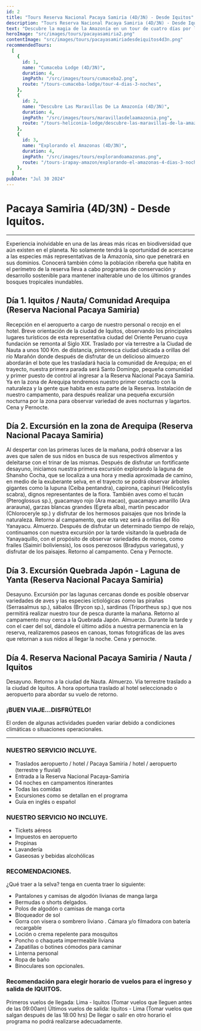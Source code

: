 ```yaml
---
id: 2
title: "Tours Reserva Nacional Pacaya Samiria (4D/3N) - Desde Iquitos"
description: "Tours Reserva Nacional Pacaya Samiria (4D/3N) - Desde Iquitos"
text: "Descubre la magia de la Amazonía en un tour de cuatro días por la Reserva Nacional Pacaya Samiria, donde la aventura y la naturaleza se unen desde Iquitos."
heroImage: "src/images/tours/pacayasamiria2.png"
contentImage: "src/images/tours/pacayasamiriadesdeiquitos4d3n.png"
recommendedTours:
  [
    {
      id: 1,
      name: "Cumaceba Lodge (4D/3N)",
      duration: 4,
      imgPath: "/src/images/tours/cumaceba2.png",
      route: "/tours-cumaceba-lodge/tour-4-dias-3-noches",
    },
    {
      id: 2,
      name: "Descubre Las Maravillas De La Amazonía (4D/3N)",
      duration: 4,
      imgPath: "/src/images/tours/maravillasdelaamazonia.png",
      route: "/tours-heliconia-lodge/descubre-las-maravillas-de-la-amazonia-4-dias-3-noches",
    },
    {
      id: 3,
      name: "Explorando el Amazonas (4D/3N)",
      duration: 4,
      imgPath: "/src/images/tours/explorandoamazonas.png",
      route: "/tours-irapay-amazon/explorando-el-amazonas-4-dias-3-noches",
    },
  ]
pubDate: "Jul 30 2024"
---
```


# Pacaya Samiria (4D/3N) - Desde Iquitos.

---

Experiencia inolvidable en una de las áreas más ricas en biodiversidad que aún existen en el planeta. No solamente tendrá la oportunidad de acercarse a las especies más representativas de la Amazonía, sino que penetrará en sus dominios. Conocerá también cómo la población ribereña que habita en el perímetro de la reserva lleva a cabo programas de conservación y desarrollo sostenible para mantener inalterable uno de los últimos grandes bosques tropicales inundables.

## Día 1. Iquitos / Nauta/ Comunidad Arequipa (Reserva Nacional Pacaya Samiria)

Recepción en el aeropuerto a cargo de nuestro personal o recojo en el hotel.
Breve orientación de la ciudad de Iquitos, observando los principales lugares turísticos de esta representativa ciudad del Oriente Peruano cuya fundación se remonta al Siglo XIX.
Traslado por vía terrestre a la Ciudad de Nauta a unos 100 Km. de distancia, pintoresca ciudad ubicada a orillas del río Marañón donde después de disfrutar de un delicioso almuerzo abordarán el bote que les trasladará hacia la comunidad de Arequipa; en el trayecto, nuestra primera parada será Santo Domingo, pequeña comunidad y primer puesto de control al ingresar a la Reserva Nacional Pacaya Samiria. Ya en la zona de Arequipa tendremos nuestro primer contacto con la naturaleza y la gente que habita en esta parte de la Reserva. Instalación de nuestro campamento, para después realizar una pequeña excursión nocturna por la zona para observar variedad de aves nocturnas y lagartos. Cena y Pernocte.

## Día 2. Excursión en la zona de Arequipa (Reserva Nacional Pacaya Samiria)

Al despertar con las primeras luces de la mañana, podrá observar a las aves que salen de sus nidos en busca de sus respectivos alimentos y deleitarse con el trinar de las mismas. Después de disfrutar un fortificante desayuno, iniciamos nuestra primera excursión explorando la laguna de Shansho Cocha, que se localiza a una hora y media aproximada de camino, en medio de la exuberante selva, en el trayecto se podrá observar árboles gigantes como la lupuna (Ceiba pentandra), capirona, capinuri (Helicostylis scabra), dignos representantes de la flora. También aves como el tucán (Pteroglossus sp.), guacamayo rojo (Ara macao), guacamayo amarillo (Ara ararauna), garzas blancas grandes (Egreta alba), martín pescador (Chloroceryle sp.) y disfrutar de los hermosos paisajes que nos brinde la naturaleza. Retorno al campamento, que esta vez será a orillas del Río Yanayacu. Almuerzo. Después de disfrutar un determinado tiempo de relajo, continuamos con nuestra excursión por la tarde visitando la quebrada de Yanayaquillo, con el propósito de observar variedades de monos, como frailes (Saimirí boliviensis), los osos perezosos (Bradypus variegatus), y disfrutar de los paisajes. Retorno al campamento. Cena y Pernocte.

## Día 3. Excursión Quebrada Japón - Laguna de Yanta (Reserva Nacional Pacaya Samiria)

Desayuno. Excursión por las lagunas cercanas donde es posible observar variedades de aves y las especies ictiológicas como las pirañas (Serrasalmus sp.), sábalos (Brycon sp.), sardinas (Triportheus sp.) que nos permitirá realizar nuestro tour de pesca durante la mañana. Retorno al campamento muy cerca a la Quebrada Japón. Almuerzo. Durante la tarde y con el caer del sol, dándole el último adiós a nuestra permanencia en la reserva, realizaremos paseos en canoas, tomas fotográficas de las aves que retornan a sus nidos al llegar la noche. Cena y pernocte.

## Día 4. Reserva Nacional Pacaya Samiria / Nauta / Iquitos

Desayuno. Retorno a la ciudad de Nauta. Almuerzo. Vía terrestre traslado a la ciudad de Iquitos. A hora oportuna traslado al hotel seleccionado o aeropuerto para abordar su vuelo de retorno.

### ¡BUEN VIAJE…DISFRÚTELO!

El orden de algunas actividades pueden variar debido a condiciones climáticas o situaciones operacionales.

---

### NUESTRO SERVICIO INCLUYE.

- Traslados aeropuerto / hotel / Pacaya Samiria / hotel / aeropuerto (terrestre y fluvial)
- Entrada a la Reserva Nacional Pacaya-Samiria
- 04 noches en campamentos itinerantes
- Todas las comidas
- Excursiones como se detallan en el programa
- Guía en inglés o español

### NUESTRO SERVICIO NO INCLUYE.

- Tickets aéreos
- Impuestos en aeropuerto
- Propinas
- Lavandería
- Gaseosas y bebidas alcohólicas

### RECOMENDACIONES.

¿Qué traer a la selva? tenga en cuenta traer lo siguiente:

- Pantalones y camisas de algodón livianas de manga larga
- Bermudas o shorts delgados.
- Polos de algodón o camisas de manga corta
- Bloqueador de sol
- Gorra con visera o sombrero liviano
  . Cámara y/o filmadora con batería recargable
- Loción o crema repelente para mosquitos
- Poncho o chaqueta impermeable liviana
- Zapatillas o botines cómodos para caminar
- Linterna personal
- Ropa de baño
- Binoculares son opcionales.

### Recomendación para elegir horario de vuelos para el ingreso y salida de IQUITOS.

Primeros vuelos de llegada: Lima - Iquitos (Tomar vuelos que lleguen antes de las 09:00am) Últimos vuelos de salida: Iquitos - Lima (Tomar vuelos que salgan después de las 18:00 hrs) De llegar o salir en otro horario el programa no podrá realizarse adecuadamente.
